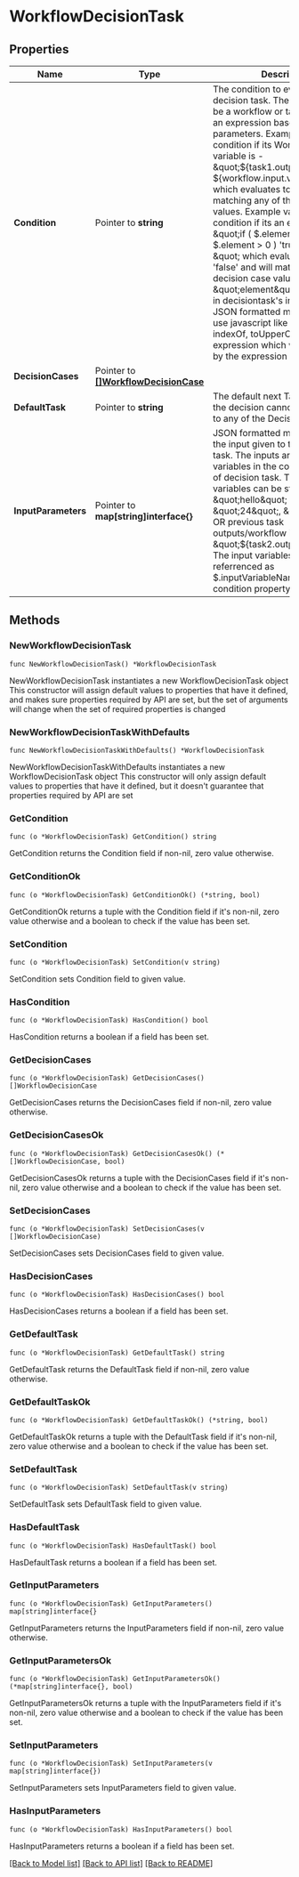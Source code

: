 # WorkflowDecisionTask

## Properties

Name | Type | Description | Notes
------------ | ------------- | ------------- | -------------
**Condition** | Pointer to **string** | The condition to evaluate for this decision task. The condition can be a workflow or task variable or an expression based on the input parameters. Example value for condition if its Workflow/task variable is -  \&quot;${task1.output.var1} or ${workflow.input.var2}\&quot; which evaluates to a value matching any of the decision case values. Example value for condition if its an expression is - \&quot;if ( $.element ! &#x3D; null &amp;&amp; $.element &gt; 0 ) &#39;true&#39;; else &#39;false&#39;; \&quot; which evaluates to &#39;true&#39; or &#39;false&#39; and will match one of the decision case values. Here \&quot;element\&quot; is a variable in decisiontask&#39;s inputParameters JSON formatted map. You can also use javascript like functions indexOf, toUpperCase in the expression which will be evaluated by the expression evaluator. | [optional] 
**DecisionCases** | Pointer to [**[]WorkflowDecisionCase**](workflow.DecisionCase.md) |  | [optional] 
**DefaultTask** | Pointer to **string** | The default next Task to execute if the decision cannot be evaluated to any of the DecisionCases. | [optional] 
**InputParameters** | Pointer to **map[string]interface{}** | JSON formatted map that defines the input given to the decision task. The inputs are used as variables in the condition property of decision task. The input variables can be static values like \&quot;hello\&quot; , \&quot;24\&quot;, \&quot;true\&quot; OR previous task outputs/workflow inputs like \&quot;${task2.output.var1}}\&quot;. The input variables are referrenced as $.inputVariableName in the condition property. | [optional] 

## Methods

### NewWorkflowDecisionTask

`func NewWorkflowDecisionTask() *WorkflowDecisionTask`

NewWorkflowDecisionTask instantiates a new WorkflowDecisionTask object
This constructor will assign default values to properties that have it defined,
and makes sure properties required by API are set, but the set of arguments
will change when the set of required properties is changed

### NewWorkflowDecisionTaskWithDefaults

`func NewWorkflowDecisionTaskWithDefaults() *WorkflowDecisionTask`

NewWorkflowDecisionTaskWithDefaults instantiates a new WorkflowDecisionTask object
This constructor will only assign default values to properties that have it defined,
but it doesn't guarantee that properties required by API are set

### GetCondition

`func (o *WorkflowDecisionTask) GetCondition() string`

GetCondition returns the Condition field if non-nil, zero value otherwise.

### GetConditionOk

`func (o *WorkflowDecisionTask) GetConditionOk() (*string, bool)`

GetConditionOk returns a tuple with the Condition field if it's non-nil, zero value otherwise
and a boolean to check if the value has been set.

### SetCondition

`func (o *WorkflowDecisionTask) SetCondition(v string)`

SetCondition sets Condition field to given value.

### HasCondition

`func (o *WorkflowDecisionTask) HasCondition() bool`

HasCondition returns a boolean if a field has been set.

### GetDecisionCases

`func (o *WorkflowDecisionTask) GetDecisionCases() []WorkflowDecisionCase`

GetDecisionCases returns the DecisionCases field if non-nil, zero value otherwise.

### GetDecisionCasesOk

`func (o *WorkflowDecisionTask) GetDecisionCasesOk() (*[]WorkflowDecisionCase, bool)`

GetDecisionCasesOk returns a tuple with the DecisionCases field if it's non-nil, zero value otherwise
and a boolean to check if the value has been set.

### SetDecisionCases

`func (o *WorkflowDecisionTask) SetDecisionCases(v []WorkflowDecisionCase)`

SetDecisionCases sets DecisionCases field to given value.

### HasDecisionCases

`func (o *WorkflowDecisionTask) HasDecisionCases() bool`

HasDecisionCases returns a boolean if a field has been set.

### GetDefaultTask

`func (o *WorkflowDecisionTask) GetDefaultTask() string`

GetDefaultTask returns the DefaultTask field if non-nil, zero value otherwise.

### GetDefaultTaskOk

`func (o *WorkflowDecisionTask) GetDefaultTaskOk() (*string, bool)`

GetDefaultTaskOk returns a tuple with the DefaultTask field if it's non-nil, zero value otherwise
and a boolean to check if the value has been set.

### SetDefaultTask

`func (o *WorkflowDecisionTask) SetDefaultTask(v string)`

SetDefaultTask sets DefaultTask field to given value.

### HasDefaultTask

`func (o *WorkflowDecisionTask) HasDefaultTask() bool`

HasDefaultTask returns a boolean if a field has been set.

### GetInputParameters

`func (o *WorkflowDecisionTask) GetInputParameters() map[string]interface{}`

GetInputParameters returns the InputParameters field if non-nil, zero value otherwise.

### GetInputParametersOk

`func (o *WorkflowDecisionTask) GetInputParametersOk() (*map[string]interface{}, bool)`

GetInputParametersOk returns a tuple with the InputParameters field if it's non-nil, zero value otherwise
and a boolean to check if the value has been set.

### SetInputParameters

`func (o *WorkflowDecisionTask) SetInputParameters(v map[string]interface{})`

SetInputParameters sets InputParameters field to given value.

### HasInputParameters

`func (o *WorkflowDecisionTask) HasInputParameters() bool`

HasInputParameters returns a boolean if a field has been set.


[[Back to Model list]](../README.md#documentation-for-models) [[Back to API list]](../README.md#documentation-for-api-endpoints) [[Back to README]](../README.md)


